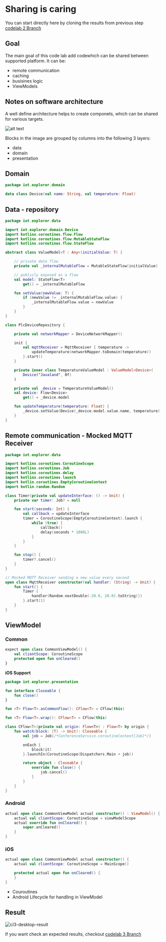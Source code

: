 # Sharing is caring

You can start directly here by cloning the results from previous
step [codelab 2 Branch](https://github.com/michalharakal/kmp-workshop/tree/javaland2023/codelab-2/javaland2023/codelab/iot-explorer)

## Goal
The main goal of this code lab add codewhich can be shared between supported platform. It can be:

* remote communication
* caching
* busisines logic
* ViewModels

## Notes on software architecture

A well define architecture helps to create componets, which can be shared for various targets.

![alt text](clean_code_data.png)

Blocks in the image are grouped by columns into the following 3 layers:

* data
* domain
* presentation

## Domain

```kotlin
package iot.explorer.domain

data class Device(val name: String, val temperature: Float)
```

## Data - repository

```kotlin
package iot.explorer.data

import iot.explorer.domain.Device
import kotlinx.coroutines.flow.Flow
import kotlinx.coroutines.flow.MutableStateFlow
import kotlinx.coroutines.flow.StateFlow

abstract class ValueModel<T : Any>(initialValue: T) {

    // private data flow
    private val _internalMutableFlow = MutableStateFlow(initialValue)

    // publicly exposed as a flow
    val model: StateFlow<T>
        get() = _internalMutableFlow

    fun setValue(newValue: T) {
        if (newValue != _internalMutableFlow.value) {
            _internalMutableFlow.value = newValue
        }
    }
}

class PlcDeviceRepository {

    private val networkMapper = DeviceNetworkMapper()

    init {
        val mqttReceiver = MqttReceiver { temperature ->
            updateTemperature(networkMapper.toDomain(temperature))
        }.start()
    }

    private inner class TemperatureValueModel : ValueModel<Device>(
        Device("Javaland", 0f)
    )

    private val _device = TemperatureValueModel()
    val device: Flow<Device>
        get() = _device.model

    fun updateTemperature(temperature: Float) {
        _device.setValue(Device(_device.model.value.name, temperature))
    }
}
```

## Remote communication - Mocked MQTT Receiver

```kotlin
package iot.explorer.data

import kotlinx.coroutines.CoroutineScope
import kotlinx.coroutines.Job
import kotlinx.coroutines.delay
import kotlinx.coroutines.launch
import kotlin.coroutines.EmptyCoroutineContext
import kotlin.random.Random

class Timer(private val updateInterface: () -> Unit) {
    private var timer: Job? = null

    fun start(seconds: Int) {
        val callback = updateInterface
        timer = CoroutineScope(EmptyCoroutineContext).launch {
            while (true) {
                callback()
                delay(seconds * 1000L)
            }
        }
    }

    fun stop() {
        timer?.cancel()
    }
}

// Mocked MQTT Receiver sending a new value every second
open class MqttReceiver constructor(val handler: (String) -> Unit) {
    fun start() {
        Timer {
            handler(Random.nextDouble(-20.0, 20.0).toString())
        }.start(1)
    }
}
```

## ViewModel

### Common

```kotlin
expect open class CommonViewModel() {
    val clientScope: CoroutineScope
    protected open fun onCleared()
}
```

**iOS Support**

```kotlin
package iot.explorer.presentation

fun interface Closeable {
    fun close()
}

fun <T> Flow<T>.asCommonFlow(): CFlow<T> = CFlow(this)

fun <T> Flow<T>.wrap(): CFlow<T> = CFlow(this)

class CFlow<T>(private val origin: Flow<T>) : Flow<T> by origin {
    fun watch(block: (T) -> Unit): Closeable {
        val job = Job(/*ConferenceService.coroutineContext[Job]*/)

        onEach {
            block(it)
        }.launchIn(CoroutineScope(Dispatchers.Main + job))

        return object : Closeable {
            override fun close() {
                job.cancel()
            }
        }
    }
}
````

### Android

```kotlin
actual open class CommonViewModel actual constructor() : ViewModel() {
    actual val clientScope: CoroutineScope = viewModelScope
    actual override fun onCleared() {
        super.onCleared()
    }
}
```

### iOS

```kotlin
actual open class CommonViewModel actual constructor() {
    actual val clientScope: CoroutineScope = MainScope()

    protected actual open fun onCleared() {
    }
}   
```

* Couroutines
* Android Lifecycle for handling in ViewModel

## Result

![cl3-desktop-result](cl3-desktop-result.png)


If you want check an expected results,
checkout [codelab 3 Branch](https://github.com/michalharakal/kmp-workshop/tree/javaland2023/codelab-3/javaland2023/codelab/iot-explorer)